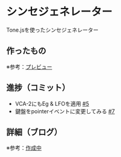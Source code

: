 # シンセジェネレーター

Tone.jsを使ったシンセジェネレーター

## 作ったもの

※参考：[プレビュー]()

## 進捗（コミット）

- VCA-2にもEg & LFOを適用 [#5](https://github.com/ryo-i/synth-generator/issues/5)
- 鍵盤をpointerイベントに変更してみる [#7](https://github.com/ryo-i/synth-generator/issues/7)

## 詳細（ブログ）

※参考：[作成中]()
